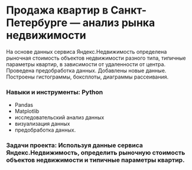 # Продажа квартир в Санкт-Петербурге — анализ рынка недвижимости

На основе данных сервиса Яндекс.Недвижимость определена рыночная стоимость
объектов недвижимости разного типа, типичные параметры квартир, в зависимости от
удаленности от центра. Проведена предобработка данных. Добавлены новые данные.
Построены гистограммы, боксплоты, диаграммы рассеивания.

### Навыки и инструменты: Python
* Pandas
* Matplotlib
* исследовательский анализ данных
* визуализация данных
* предобработка данных.
### Задачи проекта: Используя данные сервиса Яндекс.Недвижимость, определить рыночную стоимость объектов недвижимости и типичные параметры квартир.